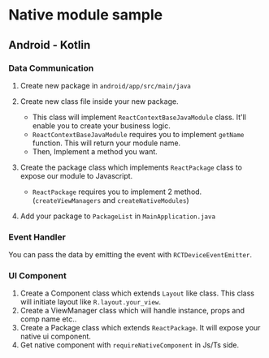 # Native module sample

## Android - Kotlin

### Data Communication

1. Create new package in `android/app/src/main/java`
2. Create new class file inside your new package.

   - This class will implement `ReactContextBaseJavaModule` class. It'll enable you to create your business logic.
   - `ReactContextBaseJavaModule` requires you to implement `getName` function. This will return your module name.
   - Then, Implement a method you want.

3. Create the package class which implements `ReactPackage` class to expose our module to Javascript.

   - `ReactPackage` requires you to implement 2 method. (`createViewManagers` and `createNativeModules`)

4. Add your package to `PackageList` in `MainApplication.java`

### Event Handler

You can pass the data by emitting the event with `RCTDeviceEventEmitter`.

### UI Component

1. Create a Component class which extends `Layout` like class. This class will initiate layout like `R.layout.your_view`.
2. Create a ViewManager class which will handle instance, props and comp name etc..
3. Create a Package class which extends `ReactPackage`. It will expose your native ui component.
4. Get native component with `requireNativeComponent` in Js/Ts side.
